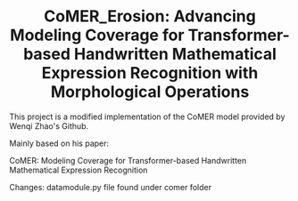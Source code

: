 <div align="center">    
 
# CoMER_Erosion: Advancing Modeling Coverage for Transformer-based Handwritten Mathematical Expression Recognition with Morphological Operations
 
</div>

This project is a modified implementation of the CoMER model provided by Wenqi Zhao's Github.

Mainly based on his paper:

CoMER: Modeling Coverage for Transformer-based Handwritten Mathematical Expression Recognition

Changes: datamodule.py file found under comer folder
